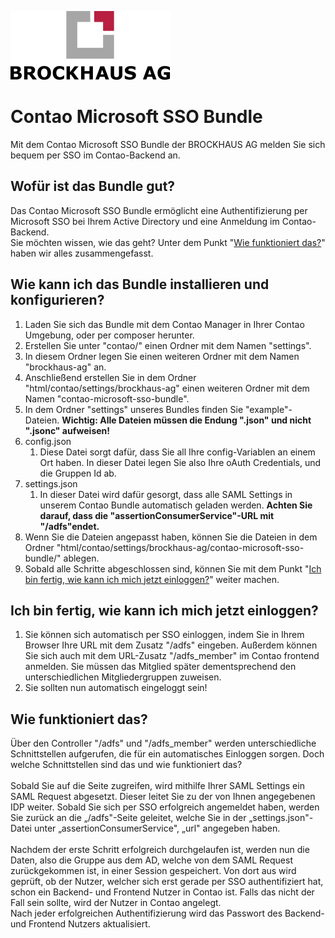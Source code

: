 ![Alt text](docs/logo.svg?raw=true "logo")

# **Contao Microsoft SSO Bundle**
Mit dem Contao Microsoft SSO Bundle der BROCKHAUS AG melden Sie sich bequem per SSO im Contao-Backend an.

## **Wofür ist das Bundle gut?**
Das Contao Microsoft SSO Bundle ermöglicht eine Authentifizierung per Microsoft SSO bei Ihrem Active 
Directory und eine Anmeldung im Contao-Backend.</br>
Sie möchten wissen, wie das geht? Unter dem Punkt &quot;[Wie funktioniert das?](#wie-funktioniert-das)&quot; 
haben wir alles zusammengefasst.

## **Wie kann ich das Bundle installieren und konfigurieren?**
1. Laden Sie sich das Bundle mit dem Contao Manager in Ihrer Contao Umgebung, oder per composer herunter.
2. Erstellen Sie unter &quot;contao/&quot; einen Ordner mit dem Namen &quot;settings&quot;.
3. In diesem Ordner legen Sie einen weiteren Ordner mit dem Namen &quot;brockhaus-ag&quot; an.
4. Anschließend erstellen Sie in dem Ordner &quot;html/contao/settings/brockhaus-ag&quot; einen weiteren 
   Ordner mit dem Namen &quot;contao-microsoft-sso-bundle&quot;.
5. In dem Ordner &quot;settings&quot; unseres Bundles finden Sie &quot;example&quot;-Dateien. **Wichtig: 
   Alle Dateien müssen die Endung &quot;.json&quot; und nicht &quot;.jsonc&quot; aufweisen!**
6. config.json
   1. Diese Datei sorgt dafür, dass Sie all Ihre config-Variablen an einem Ort haben. In dieser Datei 
      legen Sie also Ihre oAuth Credentials, und die Gruppen Id ab.
7. settings.json
   1. In dieser Datei wird dafür gesorgt, dass alle SAML Settings in unserem Contao Bundle automatisch 
      geladen werden.  **Achten Sie darauf, dass die &quot;assertionConsumerService&quot;-URL mit 
      &quot;/adfs&quot;endet.**
8. Wenn Sie die Dateien angepasst haben, können Sie die Dateien in dem Ordner 
   &quot;html/contao/settings/brockhaus-ag/contao-microsoft-sso-bundle/&quot; ablegen.
9. Sobald alle Schritte abgeschlossen sind, können Sie mit dem Punkt &quot;[Ich bin fertig, wie kann ich 
   mich jetzt einloggen?](#ich-bin-fertig-wie-kann-ich-mich-jetzt-einloggen)&quot; weiter machen.

## **Ich bin fertig, wie kann ich mich jetzt einloggen?**
1. Sie können sich automatisch per SSO einloggen, indem Sie in Ihrem Browser Ihre URL mit dem Zusatz 
   &quot;/adfs&quot; eingeben. Außerdem können Sie sich auch mit dem URL-Zusatz &quot;/adfs_member&quot; 
   im Contao frontend anmelden. Sie müssen das Mitglied später dementsprechend den unterschiedlichen 
   Mitgliedergruppen zuweisen.
2. Sie sollten nun automatisch eingeloggt sein!

## **Wie funktioniert das?**
Über den Controller &quot;/adfs&quot; und &quot;/adfs_member&quot; werden unterschiedliche Schnittstellen 
aufgerufen, die für ein automatisches Einloggen sorgen. Doch welche Schnittstellen sind das und wie 
funktioniert das?</br>
</br>
Sobald Sie auf die Seite zugreifen, wird mithilfe Ihrer SAML Settings ein SAML Request abgesetzt. Dieser 
leitet Sie zu der von Ihnen angegebenen IDP weiter. Sobald Sie sich per SSO erfolgreich angemeldet haben, 
werden Sie zurück an die „/adfs&quot;-Seite geleitet, welche Sie in der „settings.json&quot;-Datei unter 
„assertionConsumerService&quot;, „url&quot; angegeben haben.</br>
</br>
Nachdem der erste Schritt erfolgreich durchgelaufen ist, werden nun die Daten, also die Gruppe aus dem AD, 
welche von dem SAML Request zurückgekommen ist, in einer Session gespeichert. Von dort aus wird geprüft, 
ob der Nutzer, welcher sich erst gerade per SSO authentifiziert hat, schon ein Backend- und Frontend Nutzer 
in Contao ist. Falls das nicht der Fall sein sollte, wird der Nutzer in Contao angelegt.</br>
Nach jeder erfolgreichen Authentifizierung wird das Passwort des Backend- und Frontend Nutzers aktualisiert.